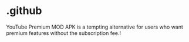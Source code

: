 # .github
YouTube Premium MOD APK is a tempting alternative for users who want premium features without the subscription fee.!
